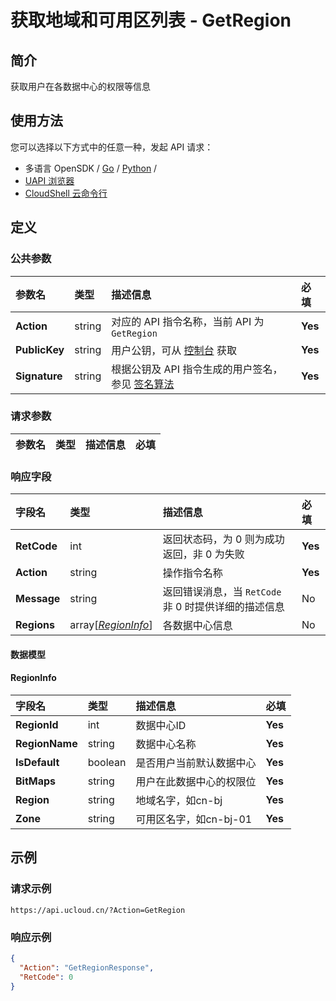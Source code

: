 # 获取地域和可用区列表 - GetRegion

## 简介

获取用户在各数据中心的权限等信息






## 使用方法

您可以选择以下方式中的任意一种，发起 API 请求：
- 多语言 OpenSDK / [Go](https://github.com/ucloud/ucloud-sdk-go) / [Python](https://github.com/ucloud/ucloud-sdk-python3) /
- [UAPI 浏览器](https://console.ucloud.cn/uapi/detail?id=GetRegion)
- [CloudShell 云命令行](https://shell.ucloud.cn/)


## 定义

### 公共参数

| 参数名 | 类型 | 描述信息 | 必填 |
|:---|:---|:---|:---|
| **Action**     | string  | 对应的 API 指令名称，当前 API 为 `GetRegion`                        | **Yes** |
| **PublicKey**  | string  | 用户公钥，可从 [控制台](https://console.ucloud.cn/uapi/apikey) 获取                                             | **Yes** |
| **Signature**  | string  | 根据公钥及 API 指令生成的用户签名，参见 [签名算法](api/summary/signature.md)  | **Yes** |

### 请求参数

| 参数名 | 类型 | 描述信息 | 必填 |
|:---|:---|:---|:---|

### 响应字段

| 字段名 | 类型 | 描述信息 | 必填 |
|:---|:---|:---|:---|
| **RetCode** | int | 返回状态码，为 0 则为成功返回，非 0 为失败 |**Yes**|
| **Action** | string | 操作指令名称 |**Yes**|
| **Message** | string | 返回错误消息，当 `RetCode` 非 0 时提供详细的描述信息 |No|
| **Regions** | array[[*RegionInfo*](#RegionInfo)] | 各数据中心信息 |No|

#### 数据模型


#### RegionInfo

| 字段名 | 类型 | 描述信息 | 必填 |
|:---|:---|:---|:---|
| **RegionId** | int | 数据中心ID |**Yes**|
| **RegionName** | string | 数据中心名称 |**Yes**|
| **IsDefault** | boolean | 是否用户当前默认数据中心 |**Yes**|
| **BitMaps** | string | 用户在此数据中心的权限位 |**Yes**|
| **Region** | string | 地域名字，如cn-bj |**Yes**|
| **Zone** | string | 可用区名字，如cn-bj-01 |**Yes**|

## 示例

### 请求示例
    
```
https://api.ucloud.cn/?Action=GetRegion
```

### 响应示例
    
```json
{
  "Action": "GetRegionResponse",
  "RetCode": 0
}
```





